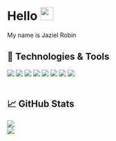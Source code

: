 # Hello <img src="https://raw.githubusercontent.com/MartinHeinz/MartinHeinz/master/wave.gif" width="30px">
My name is Jaziel Robin<br/>
## 🔧 Technologies & Tools
![](https://img.shields.io/badge/OS-Windows-informational?style=flat&color=white)
![](https://img.shields.io/badge/Editor-Visual&nbsp;Studio&nbsp;Code-informational?style=flat&color=white)
![](https://img.shields.io/badge/Code-JavaScript-informational?style=flat&color=white)
![](https://img.shields.io/badge/Code-Java-informational?style=flat&color=white)
![](https://img.shields.io/badge/Code-C&ndash;Sharp-informational?style=flat&color=white)
![](https://img.shields.io/badge/Tools-MySQL&nbsp;Workbench-informational?style=flat&color=white)
![](https://img.shields.io/badge/Tools-pgAdmin-informational?style=flat&color=white)
![](https://img.shields.io/badge/Tools-Figma-informational?style=flat&color=white)
</br></br>
## 📈 GitHub Stats
<img align="center" src="https://github-readme-stats.vercel.app/api/?username=Jaziel-Robin&theme=dark&show_icons=true" /></br>
<img align="center" src="https://github-readme-stats.vercel.app/api/top-langs/?username=Jaziel-Robin&theme=dark" />

